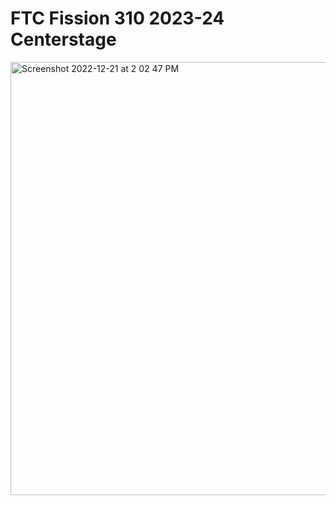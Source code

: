 # FTC Fission 310 2023-24 Centerstage
<img width="693" alt="Screenshot 2022-12-21 at 2 02 47 PM" src="https://user-images.githubusercontent.com/61565464/208983330-37d71c74-cc69-4351-99b8-ae001393154c.png">
